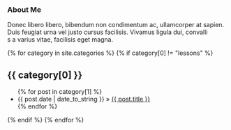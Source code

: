 ---
---

### About Me

Donec libero libero, bibendum non condimentum ac, ullamcorper at sapien.\
 Duis feugiat urna vel justo cursus facilisis. Vivamus ligula dui, convalli\
s a varius vitae, facilisis eget magna.

{% for category in site.categories %}
{% if category[0] != "lessons" %}
<h2>{{ category[0] }}</h2>
<ul class="posts">
  {% for post in category[1] %}
    <li><span>{{ post.date | date_to_string }}</span> &raquo; <a href="{{ post.url }}">{{ post.title }}</a></li>
  {% endfor %}
</ul>
{% endif %}
{% endfor %}
